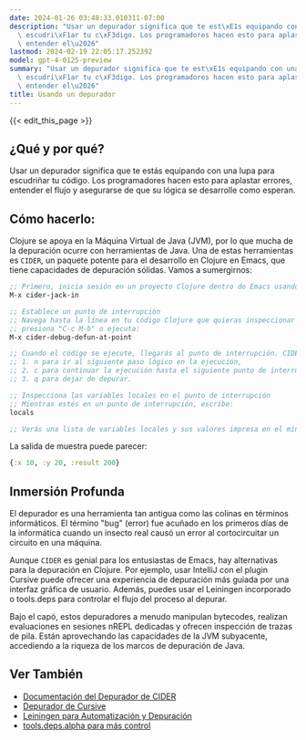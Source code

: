 ```yaml
---
date: 2024-01-26 03:48:33.010311-07:00
description: "Usar un depurador significa que te est\xE1s equipando con una lupa para\
  \ escudri\xF1ar tu c\xF3digo. Los programadores hacen esto para aplastar errores,\
  \ entender el\u2026"
lastmod: 2024-02-19 22:05:17.252392
model: gpt-4-0125-preview
summary: "Usar un depurador significa que te est\xE1s equipando con una lupa para\
  \ escudri\xF1ar tu c\xF3digo. Los programadores hacen esto para aplastar errores,\
  \ entender el\u2026"
title: Usando un depurador
---
```


{{< edit_this_page >}}

## ¿Qué y por qué?
Usar un depurador significa que te estás equipando con una lupa para escudriñar tu código. Los programadores hacen esto para aplastar errores, entender el flujo y asegurarse de que su lógica se desarrolle como esperan.

## Cómo hacerlo:
Clojure se apoya en la Máquina Virtual de Java (JVM), por lo que mucha de la depuración ocurre con herramientas de Java. Una de estas herramientas es `CIDER`, un paquete potente para el desarrollo en Clojure en Emacs, que tiene capacidades de depuración sólidas. Vamos a sumergirnos:

```clojure
;; Primero, inicia sesión en un proyecto Clojure dentro de Emacs usando CIDER
M-x cider-jack-in

;; Establece un punto de interrupción
;; Navega hasta la línea en tu código Clojure que quieras inspeccionar y
;; presiona "C-c M-b" o ejecuta:
M-x cider-debug-defun-at-point

;; Cuando el código se ejecute, llegarás al punto de interrupción. CIDER te pedirá con:
;; 1. n para ir al siguiente paso lógico en la ejecución,
;; 2. c para continuar la ejecución hasta el siguiente punto de interrupción,
;; 3. q para dejar de depurar.

;; Inspecciona las variables locales en el punto de interrupción
;; Mientras estés en un punto de interrupción, escribe:
locals

;; Verás una lista de variables locales y sus valores impresa en el minibuffer.
```
La salida de muestra puede parecer:
```clojure
{:x 10, :y 20, :result 200}
```

## Inmersión Profunda
El depurador es una herramienta tan antigua como las colinas en términos informáticos. El término "bug" (error) fue acuñado en los primeros días de la informática cuando un insecto real causó un error al cortocircuitar un circuito en una máquina.

Aunque `CIDER` es genial para los entusiastas de Emacs, hay alternativas para la depuración en Clojure. Por ejemplo, usar IntelliJ con el plugin Cursive puede ofrecer una experiencia de depuración más guiada por una interfaz gráfica de usuario. Además, puedes usar el Leiningen incorporado o tools.deps para controlar el flujo del proceso al depurar.

Bajo el capó, estos depuradores a menudo manipulan bytecodes, realizan evaluaciones en sesiones nREPL dedicadas y ofrecen inspección de trazas de pila. Están aprovechando las capacidades de la JVM subyacente, accediendo a la riqueza de los marcos de depuración de Java.

## Ver También
- [Documentación del Depurador de CIDER](https://docs.cider.mx/cider/debugging/debugger.html)
- [Depurador de Cursive](https://cursive-ide.com/userguide/debugging.html)
- [Leiningen para Automatización y Depuración](https://leiningen.org/)
- [tools.deps.alpha para más control](https://github.com/clojure/tools.deps.alpha)
